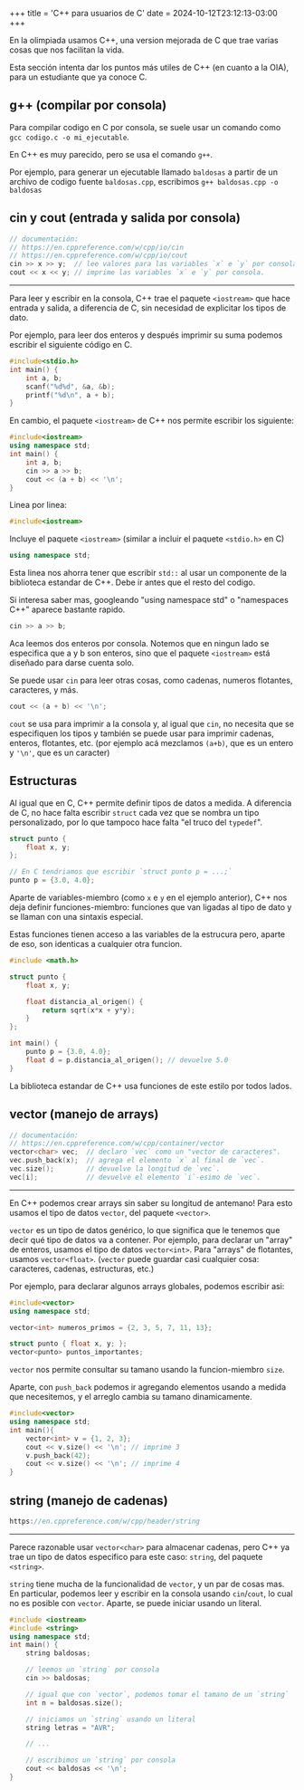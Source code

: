 +++
title = 'C++ para usuarios de C'
date = 2024-10-12T23:12:13-03:00
+++

En la olimpiada usamos C++, una version mejorada de C que trae varias cosas que nos facilitan la vida.

Esta sección intenta dar los puntos más utiles de C++ (en cuanto a la OIA), para un estudiante que ya conoce C.

## g++ (compilar por consola)

Para compilar codigo en C por consola, se suele usar un comando como `gcc codigo.c -o mi_ejecutable`.

En C++ es muy parecido, pero se usa el comando `g++`.

Por ejemplo, para generar un ejecutable llamado `baldosas` a partir de un archivo de codigo fuente `baldosas.cpp`, escribimos `g++ baldosas.cpp -o baldosas`

## cin y cout (entrada y salida por consola)

```c++
// documentación:
// https://en.cppreference.com/w/cpp/io/cin
// https://en.cppreference.com/w/cpp/io/cout
cin >> x >> y;  // lee valores para las variables `x` e `y` por consola.
cout << x << y; // imprime las variables `x` e `y` por consola.
```

------------

Para leer y escribir en la consola, C++ trae el paquete `<iostream>` que hace entrada y salida,
a diferencia de C, sin necesidad de explicitar los tipos de dato.

Por ejemplo, para leer dos enteros y después imprimir su suma podemos escribir el siguiente código en C.

```c
#include<stdio.h>
int main() {
    int a, b;
    scanf("%d%d", &a, &b);
    printf("%d\n", a + b);
}
```

En cambio, el paquete `<iostream>` de C++ nos permite escribir los siguiente:

```c++
#include<iostream>
using namespace std;
int main() {
    int a, b;
    cin >> a >> b;
    cout << (a + b) << '\n';
}
```

Linea por linea:

```c++
#include<iostream>
```

Incluye el paquete `<iostream>` (similar a incluir el paquete `<stdio.h>` en C)

```c++
using namespace std;
```

Esta linea nos ahorra tener que escribir `std::` al usar un componente de la biblioteca estandar de C++. Debe ir antes que el resto del codigo.

Si interesa saber mas, googleando "using namespace std" o "namespaces C++" aparece bastante rapido.

```c++
cin >> a >> b;
```

Aca leemos dos enteros por consola. Notemos que en ningun lado se especifica que a y b son enteros, sino que el paquete `<iostream>` está diseñado para darse cuenta solo.

Se puede usar `cin` para leer otras cosas, como cadenas, numeros flotantes, caracteres, y más.

```c++
cout << (a + b) << '\n';
```

`cout` se usa para imprimir a la consola y, al igual que `cin`, no necesita que se especifiquen los tipos y también se puede usar para imprimir cadenas, enteros, flotantes, etc. (por ejemplo acá mezclamos `(a+b)`, que es un entero y `'\n'`, que es un caracter)

## Estructuras

Al igual que en C, C++ permite definir tipos de datos a medida. A diferencia de C, no hace falta escribir `struct` cada vez que se nombra un tipo personalizado, por lo que tampoco hace falta "el truco del `typedef`".

```c++
struct punto {
    float x, y;
};

// En C tendriamos que escribir `struct punto p = ...;`
punto p = {3.0, 4.0};
```

Aparte de variables-miembro (como `x` e `y` en el ejemplo anterior), C++ nos deja definir funciones-miembro: funciones que van ligadas al tipo de dato y se llaman con una sintaxis especial.

Estas funciones tienen acceso a las variables de la estrucura pero, aparte de eso, son identicas a cualquier otra funcion.

```c++
#include <math.h>

struct punto {
    float x, y;

    float distancia_al_origen() {
        return sqrt(x*x + y*y);
    }
};

int main() {
    punto p = {3.0, 4.0};
    float d = p.distancia_al_origen(); // devuelve 5.0
}
```

La biblioteca estandar de C++ usa funciones de este estilo por todos lados.

## vector (manejo de arrays)

```c++
// documentación:
// https://en.cppreference.com/w/cpp/container/vector
vector<char> vec;  // declaro `vec` como un "vector de caracteres".
vec.push_back(x);  // agrega el elemento `x` al final de `vec`.
vec.size();        // devuelve la longitud de `vec`.
vec[i];            // devuelve el elemento `i`-esimo de `vec`.
```

------------

En C++ podemos crear arrays sin saber su longitud de antemano! Para esto usamos el tipo de datos `vector`, del paquete `<vector>`.

`vector` es un tipo de datos genérico, lo que significa que le tenemos que decir qué tipo de datos va a contener. Por ejemplo, para declarar un "array" de enteros, usamos el tipo de datos `vector<int>`. Para "arrays" de flotantes, usamos `vector<float>`. (`vector` puede guardar casi cualquier cosa: caracteres, cadenas, estructuras, etc.)

Por ejemplo, para declarar algunos arrays globales, podemos escribir asi:

```c++
#include<vector>
using namespace std;

vector<int> numeros_primos = {2, 3, 5, 7, 11, 13};

struct punto { float x, y; };
vector<punto> puntos_importantes;
```

`vector` nos permite consultar su tamano usando la funcion-miembro `size`.

Aparte, con `push_back` podemos ir agregando elementos usando a medida que necesitemos, y el arreglo cambia su tamano dinamicamente.

```c++
#include<vector>
using namespace std;
int main(){
    vector<int> v = {1, 2, 3};
    cout << v.size() << '\n'; // imprime 3
    v.push_back(42);
    cout << v.size() << '\n'; // imprime 4
}
```

## string (manejo de cadenas)

```c++
https://en.cppreference.com/w/cpp/header/string
```

------------

Parece razonable usar `vector<char>` para almacenar cadenas, pero C++ ya trae un tipo
de datos especifico para este caso: `string`, del paquete `<string>`.

`string` tiene mucha de la funcionalidad de `vector`, y un par de cosas mas. En
particular, podemos leer y escribir en la consola usando `cin`/`cout`, lo cual no es
posible con `vector`. Aparte, se puede iniciar usando un literal.

```c++
#include <iostream>
#include <string>
using namespace std;
int main() {
    string baldosas;

    // leemos un `string` por consola
    cin >> baldosas;

    // igual que con `vector`, podemos tomar el tamano de un `string`
    int n = baldosas.size();

    // iniciamos un `string` usando un literal
    string letras = "AVR";

    // ...

    // escribimos un `string` por consola
    cout << baldosas << '\n';
}
```